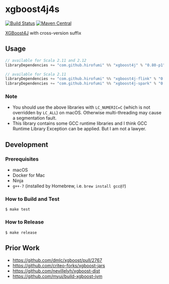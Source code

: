 # xgboost4j4s

[![Build Status](https://travis-ci.org/hirofumi/xgboost4j4s.svg?branch=master)](https://travis-ci.org/hirofumi/xgboost4j4s)
[![Maven Central](https://maven-badges.herokuapp.com/maven-central/com.github.hirofumi/xgboost4j_2.11/badge.svg)](https://search.maven.org/search?q=g:com.github.hirofumi%20xgboost4j)

[XGBoost4J](https://xgboost.readthedocs.io/en/latest/jvm/index.html) with cross-version suffix

## Usage

```sbt
// available for Scala 2.11 and 2.12
libraryDependencies += "com.github.hirofumi" %% "xgboost4j" % "0.80-p1"

// available for Scala 2.11
libraryDependencies += "com.github.hirofumi" %% "xgboost4j-flink" % "0.80-p1"
libraryDependencies += "com.github.hirofumi" %% "xgboost4j-spark" % "0.80-p1"
```

### Note

* You should use the above libraries with `LC_NUMERIC=C` (which is not overridden by `LC_ALL`) on macOS.
  Otherwise multi-threading may cause a segmentation fault.
* This library contains some GCC runtime libraries and I think GCC Runtime Library Exception can be applied.
  But I am not a lawyer.

## Development

### Prerequisites

* macOS
* Docker for Mac
* Ninja
* `g++-7` (installed by Homebrew, i.e. `brew install gcc@7`)

### How to Build and Test

```
$ make test
```

### How to Release

```
$ make release
```

## Prior Work

* https://github.com/dmlc/xgboost/pull/2767
* https://github.com/criteo-forks/xgboost-jars
* https://github.com/nevillelyh/xgboost-dist
* https://github.com/myui/build-xgboost-jvm
